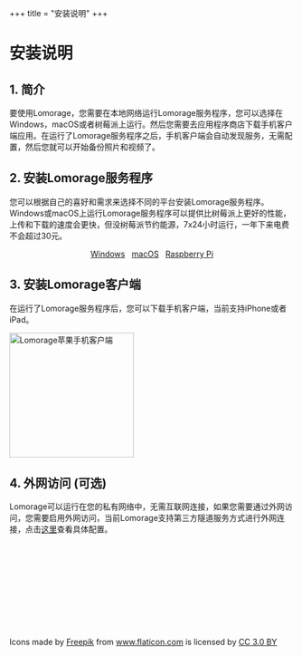 +++
title = "安装说明"
+++

# 安装说明

## 1. 简介

要使用Lomorage，您需要在本地网络运行Lomorage服务程序，您可以选择在Windows，macOS或者树莓派上运行。然后您需要去应用程序商店下载手机客户端应用。在运行了Lomorage服务程序之后，手机客户端会自动发现服务，无需配置，然后您就可以开始备份照片和视频了。

## 2. 安装Lomorage服务程序

您可以根据自己的喜好和需求来选择不同的平台安装Lomorage服务程序。Windows或macOS上运行Lomorage服务程序可以提供比树莓派上更好的性能，上传和下载的速度会更快，但没树莓派节约能源，7x24小时运行，一年下来电费不会超过30元。

<p align="center">
<a href="/zh/installation-win" title="Windows下安装Lomorage服务程序" class="badge windows">Windows</a>
&nbsp;
<a href="/zh/installation-osx" title="MacOS下安装Lomorage服务程序" class="badge">macOS</a>
&nbsp;
<a href="/zh/installation-pi" title="树莓派下安装Lomorage服务程序" class="badge raspberrypi">Raspberry Pi</a>
</p>

## 3. 安装Lomorage客户端

在运行了Lomorage服务程序后，您可以下载手机客户端，当前支持iPhone或者iPad。

<a href="/zh/installation-ios"><img alt="Lomorage苹果手机客户端" src="/img/installation/app-store-ios.svg" width="220"></a>

## 4. 外网访问 (可选)

Lomorage可以运行在您的私有网络中，无需互联网连接，如果您需要通过外网访问，您需要启用外网访问，当前Lomorage支持第三方隧道服务方式进行外网连接，点击[这里](/zh/external-access)查看具体配置。

<br/><br/><br/><br/><br/><br/><br/><br/><br/>
<div>Icons made by <a href="https://www.flaticon.com/authors/freepik" title="Freepik">Freepik</a> from <a href="https://www.flaticon.com/"             title="Flaticon">www.flaticon.com</a> is licensed by <a href="http://creativecommons.org/licenses/by/3.0/"             title="Creative Commons BY 3.0" target="_blank">CC 3.0 BY</a></div>
